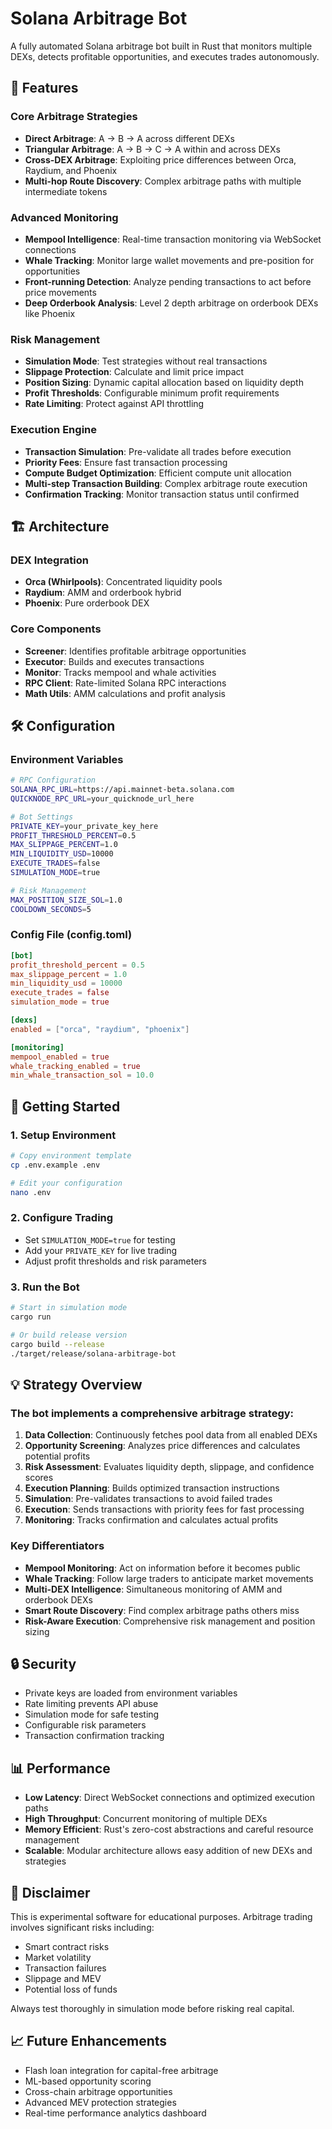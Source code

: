 # Solana Arbitrage Bot

A fully automated Solana arbitrage bot built in Rust that monitors multiple DEXs, detects profitable opportunities, and executes trades autonomously.

## 🚀 Features

### Core Arbitrage Strategies
- **Direct Arbitrage**: A → B → A across different DEXs
- **Triangular Arbitrage**: A → B → C → A within and across DEXs  
- **Cross-DEX Arbitrage**: Exploiting price differences between Orca, Raydium, and Phoenix
- **Multi-hop Route Discovery**: Complex arbitrage paths with multiple intermediate tokens

### Advanced Monitoring
- **Mempool Intelligence**: Real-time transaction monitoring via WebSocket connections
- **Whale Tracking**: Monitor large wallet movements and pre-position for opportunities
- **Front-running Detection**: Analyze pending transactions to act before price movements
- **Deep Orderbook Analysis**: Level 2 depth arbitrage on orderbook DEXs like Phoenix

### Risk Management
- **Simulation Mode**: Test strategies without real transactions
- **Slippage Protection**: Calculate and limit price impact
- **Position Sizing**: Dynamic capital allocation based on liquidity depth
- **Profit Thresholds**: Configurable minimum profit requirements
- **Rate Limiting**: Protect against API throttling

### Execution Engine
- **Transaction Simulation**: Pre-validate all trades before execution
- **Priority Fees**: Ensure fast transaction processing
- **Compute Budget Optimization**: Efficient compute unit allocation
- **Multi-step Transaction Building**: Complex arbitrage route execution
- **Confirmation Tracking**: Monitor transaction status until confirmed

## 🏗️ Architecture

### DEX Integration
- **Orca (Whirlpools)**: Concentrated liquidity pools
- **Raydium**: AMM and orderbook hybrid
- **Phoenix**: Pure orderbook DEX

### Core Components
- **Screener**: Identifies profitable arbitrage opportunities
- **Executor**: Builds and executes transactions
- **Monitor**: Tracks mempool and whale activities
- **RPC Client**: Rate-limited Solana RPC interactions
- **Math Utils**: AMM calculations and profit analysis

## 🛠️ Configuration

### Environment Variables
```bash
# RPC Configuration
SOLANA_RPC_URL=https://api.mainnet-beta.solana.com
QUICKNODE_RPC_URL=your_quicknode_url_here

# Bot Settings
PRIVATE_KEY=your_private_key_here
PROFIT_THRESHOLD_PERCENT=0.5
MAX_SLIPPAGE_PERCENT=1.0
MIN_LIQUIDITY_USD=10000
EXECUTE_TRADES=false
SIMULATION_MODE=true

# Risk Management
MAX_POSITION_SIZE_SOL=1.0
COOLDOWN_SECONDS=5
```

### Config File (config.toml)
```toml
[bot]
profit_threshold_percent = 0.5
max_slippage_percent = 1.0
min_liquidity_usd = 10000
execute_trades = false
simulation_mode = true

[dexs]
enabled = ["orca", "raydium", "phoenix"]

[monitoring]
mempool_enabled = true
whale_tracking_enabled = true
min_whale_transaction_sol = 10.0
```

## 🚀 Getting Started

### 1. Setup Environment
```bash
# Copy environment template
cp .env.example .env

# Edit your configuration
nano .env
```

### 2. Configure Trading
- Set `SIMULATION_MODE=true` for testing
- Add your `PRIVATE_KEY` for live trading
- Adjust profit thresholds and risk parameters

### 3. Run the Bot
```bash
# Start in simulation mode
cargo run

# Or build release version
cargo build --release
./target/release/solana-arbitrage-bot
```

## 💡 Strategy Overview

### The bot implements a comprehensive arbitrage strategy:

1. **Data Collection**: Continuously fetches pool data from all enabled DEXs
2. **Opportunity Screening**: Analyzes price differences and calculates potential profits
3. **Risk Assessment**: Evaluates liquidity depth, slippage, and confidence scores
4. **Execution Planning**: Builds optimized transaction instructions
5. **Simulation**: Pre-validates transactions to avoid failed trades
6. **Execution**: Sends transactions with priority fees for fast processing
7. **Monitoring**: Tracks confirmation and calculates actual profits

### Key Differentiators

- **Mempool Monitoring**: Act on information before it becomes public
- **Whale Tracking**: Follow large traders to anticipate market movements  
- **Multi-DEX Intelligence**: Simultaneous monitoring of AMM and orderbook DEXs
- **Smart Route Discovery**: Find complex arbitrage paths others miss
- **Risk-Aware Execution**: Comprehensive risk management and position sizing

## 🔒 Security

- Private keys are loaded from environment variables
- Rate limiting prevents API abuse
- Simulation mode for safe testing
- Configurable risk parameters
- Transaction confirmation tracking

## 📊 Performance

- **Low Latency**: Direct WebSocket connections and optimized execution paths
- **High Throughput**: Concurrent monitoring of multiple DEXs
- **Memory Efficient**: Rust's zero-cost abstractions and careful resource management
- **Scalable**: Modular architecture allows easy addition of new DEXs and strategies

## 🚨 Disclaimer

This is experimental software for educational purposes. Arbitrage trading involves significant risks including:
- Smart contract risks
- Market volatility
- Transaction failures
- Slippage and MEV
- Potential loss of funds

Always test thoroughly in simulation mode before risking real capital.

## 📈 Future Enhancements

- Flash loan integration for capital-free arbitrage
- ML-based opportunity scoring
- Cross-chain arbitrage opportunities  
- Advanced MEV protection strategies
- Real-time performance analytics dashboard